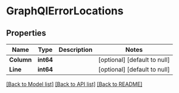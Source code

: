 # GraphQlErrorLocations

## Properties
Name | Type | Description | Notes
------------ | ------------- | ------------- | -------------
**Column** | **int64** |  | [optional] [default to null]
**Line** | **int64** |  | [optional] [default to null]

[[Back to Model list]](../README.md#documentation-for-models) [[Back to API list]](../README.md#documentation-for-api-endpoints) [[Back to README]](../README.md)


